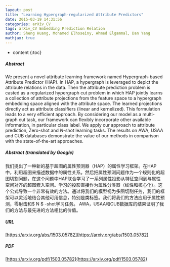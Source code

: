 ```yaml
---
layout: post
title: "Learning Hypergraph-regularized Attribute Predictors"
date: 2015-03-19 14:31:56
categories: arXiv_CV
tags: arXiv_CV Embedding Prediction Relation
author: Sheng Huang, Mohamed Elhoseiny, Ahmed Elgammal, Dan Yang
mathjax: true
---
```


* content
{:toc}

##### Abstract
We present a novel attribute learning framework named Hypergraph-based Attribute Predictor (HAP). In HAP, a hypergraph is leveraged to depict the attribute relations in the data. Then the attribute prediction problem is casted as a regularized hypergraph cut problem in which HAP jointly learns a collection of attribute projections from the feature space to a hypergraph embedding space aligned with the attribute space. The learned projections directly act as attribute classifiers (linear and kernelized). This formulation leads to a very efficient approach. By considering our model as a multi-graph cut task, our framework can flexibly incorporate other available information, in particular class label. We apply our approach to attribute prediction, Zero-shot and $N$-shot learning tasks. The results on AWA, USAA and CUB databases demonstrate the value of our methods in comparison with the state-of-the-art approaches.

##### Abstract (translated by Google)
我们提出了一种新的基于超图的属性预测器（HAP）的属性学习框架。在HAP中，利用超图来描述数据中的属性关系。然后把属性预测问题作为一个规则化的超图切割问题，在这个问题中HAP联合学习了一系列属性投影从特征空间到与属性空间对齐的超图嵌入空间。学习的投影直接作为属性分类器（线性和核心化）。这个公式导致一个非常有效的方法。通过将我们的模型视为多图切割任务，我们的框架可以灵活地结合其他可用信息，特别是类标签。我们将我们的方法应用于属性预测，零射击和$ N $ -shot学习任务。 AWA，USAA和CUB数据库的结果证明了我们的方法与最先进的方法相比的价值。

##### URL
[https://arxiv.org/abs/1503.05782](https://arxiv.org/abs/1503.05782)

##### PDF
[https://arxiv.org/pdf/1503.05782](https://arxiv.org/pdf/1503.05782)

